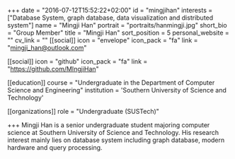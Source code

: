 +++
date = "2016-07-12T15:52:22+02:00"
id = "mingjihan"
interests = ["Database System, graph database, data visualization and distributed system"]
name = "Mingji Han"
portrait = "portraits/hanmingji.jpg"
short_bio = "Group Member"
title = "Mingji Han"
sort_position = 5
personal_website = ""
cv_link = ""
[[social]]
    icon = "envelope"
    icon_pack = "fa"
    link = "mingji_han@outlook.com"

[[social]]
    icon = "github"
    icon_pack = "fa"
    link = "https://github.com/MIngjiHan"

[[education]]
    course = "Undergraduate in the Department of Computer Science and Engineering"
    institution = 'Southern University of Science and Technology'

[[organizations]]
    role = "Undergraduate (SUSTech)"

+++
Mingji Han is a senior undergraduate student majoring computer science at Southern University of Science and Technology. His research interest mainly lies on database system including graph database, modern hardware and query processing. 
